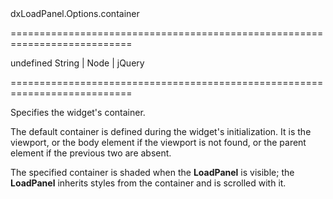 <!--id-->dxLoadPanel.Options.container<!--/id-->
===========================================================================
<!--default-->undefined<!--/default-->
<!--type-->String | Node | jQuery<!--/type-->
===========================================================================

<!--shortDescription-->
Specifies the widget's container. 
<!--/shortDescription-->

<!--fullDescription-->
The default container is defined during the widget's initialization. It is the viewport, or the body element if the viewport is not found, or the parent element if the previous two are absent.

The specified container is shaded when the **LoadPanel** is visible; the **LoadPanel** inherits styles from the container and is scrolled with it.
<!--/fullDescription-->